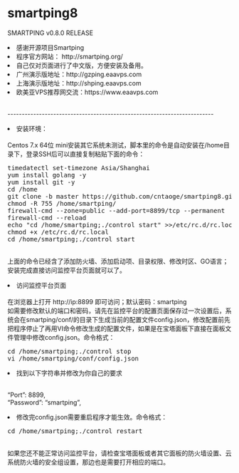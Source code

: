 # smartping8
SMARTPING v0.8.0 RELEASE
<li>感谢开源项目Smartping
<li>程序官方网站： http://smartping.org/
<li>自己仅对页面进行了中文版，方便安装及备用。
<li>广州演示版地址：http://gzping.eaavps.com
<li>上海演示版地址：http://shping.eaavps.com
<li>欧美亚VPS推荐网交流：https://www.eaavps.com

<br>------------------------------------------------------------------------
<li>安装环境：</br>
<br>Centos 7.x 64位 mini安装其它系统未测试，脚本里的命令是自动安装在/home目录下，登录SSH后可以直接复制粘贴下面的命令：
<br>
<pre>
timedatectl set-timezone Asia/Shanghai
yum install golang -y
yum install git -y
cd /home
git clone -b master https://github.com/cntaoge/smartping8.git 
chmod -R 755 /home/smartping/
firewall-cmd --zone=public --add-port=8899/tcp --permanent 
firewall-cmd --reload
echo "cd /home/smartping;./control start" >>/etc/rc.d/rc.local
chmod +x /etc/rc.d/rc.local
cd /home/smartping;./control start
</pre>
<p>
<br>上面的命令已经含了添加防火墙、添加启动项、目录权限、修改时区、GO语言；安装完成直接访问监控平台页面就可以了。
<p>
<li>访问监控平台页面</br>
<br>在浏览器上打开  http://ip:8899   即可访问；默认密码：smartping</br>如需要修改默认的端口和密码，请先在监控平台的配置页面保存过一次设置后，系统会在smartping/conf/的目录下生成当前的配置文件config.json，修改配置前先把程序停止了再用VI命令修改生成的配置文件，如果是在宝塔面板下直接在面板文件管理中修改config.json。命令格式：</br>
<p>
<pre>cd /home/smartping;./control stop
vi /home/smartping/conf/config.json</pre>
<p>
<li>找到以下字符串并修改为你自己的要求</br>
<p>
<br>“Port”: 8899,</br>“Password”: “smartping”,</br>
<li>修改完config.json需要重启程序才能生效。命令格式：</br>
<p>
<pre>cd /home/smartping;./control restart</pre>
<p>
<br>如果您还不能正常访问监控平台，请检查宝塔面板或者其它面板的防火墙设置、云系统防火墙的安全组设置，那边也是需要打开相应的端口。</br>
